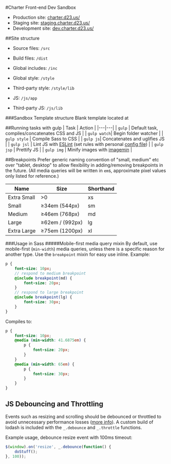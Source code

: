#Charter Front-end Dev Sandbox

* Production site: [charter.d23.us/](http://charter.d23.us/)
* Staging site: [staging.charter.d23.us/](http://staging.charter.d23.us/)
* Development site: [dev.charter.d23.us/](http://dev.charter.d23.us/)

##Site structure

* Source files: `/src`
* Build files: `/dist`

* Global includes: `/inc`

* Global style: `/style`
* Third-party style: `/style/lib`

* JS: `/js/app`
* Third-party JS: `/js/lib`

###Sandbox Template structure
Blank template located at

##Running tasks with gulp
| Task | Action  |
|---|---|
| `gulp`  |  Default task, compiles/concatenates CSS and JS |
| `gulp watch`|  Begin folder watcher |
| `gulp style` | Compile Sass to CSS |
| `gulp js`| Concatenates and uglifies JS |
| `gulp jsl` | Lint JS with [ESLint](http://eslint.org/) (set rules with personal [config file](http://eslint.org/docs/user-guide/configuring#using-configuration-files)) |
| `gulp jsp` | Prettify JS |
| `gulp img` | Minify images with [imagemin](https://github.com/imagemin/imagemin) |

##Breakpoints
Prefer generic naming convention of "small, medium" etc over "tablet, desktop" to allow flexibility in adding/removing breakpoints in the future.
(All media queries will be written in `em`s, approximate pixel values only listed for reference.)

| Name  | Size  | Shorthand  |
|---|---|---|
| Extra Small  |  >0 | xs  |
| Small  |  ≥34em (544px) | sm  |
| Medium  |  ≥46em (768px) | md  |
| Large  | ≥62em / (992px)  | lg  |
| Extra Large  | ≥75em (1200px)  | xl  |

###Usage in Sass
#####Mobile-first media query mixin
By default, use mobile-first (`min-width`) media queries, unless there is a specific reason for another type.
Use the `breakpoint` mixin for easy use inline. Example:

```Sass
p {
	font-size: 10px;
	// respond to medium breakpoint
	@include breakpoint(md) {
		font-size: 20px;
	}
	// respond to large breakpoint
	@include breakpoint(lg) {
		font-size: 30px;
	}
}
```

Compiles to:

```css
p {
	font-size: 10px;
	@media (min-width: 41.6875em) {
		p {
			font-size: 20px;
		}
	}
	@media (min-width: 65em) {
		p {
			font-size: 30px;
		}
	}
}
```

## JS Debouncing and Throttling
Events such as resizing and scrolling should be debounced or throttled to avoid unnecessary performance losses ([more info](https://css-tricks.com/the-difference-between-throttling-and-debouncing/)). A custom build of lodash is included with the `_.debounce` and `_.throttle` functions.

Example usage, debounce resize event with 100ms timeout:

```js
$(window).on('resize', _.debounce(function() {
	doStuff();
}, 100));
```
